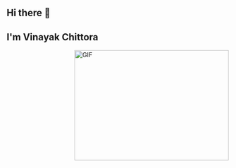 
## Hi there 👋
## I'm **Vinayak Chittora**


<!-- ![Vinayak's github stats](https://github-readme-stats.vercel.app/api?username=Vinayak409&show_icons=true&hide_border=true) -->

<img align="right" height="250" width="350" alt="GIF" src="https://remakelearning.org/wp-content/uploads/2020/01/122.gif" />
